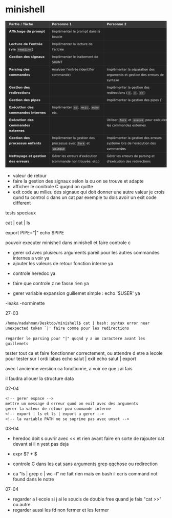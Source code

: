# minishell

![alt text](<Screenshot from 2025-02-20 13-25-26.png>)



- valeur de retour
- faire la gestion des signaux selon la ou on se trouve et adapte
- afficher le conitrole C quqnd on quitte
- exit code au milieu des signaux qui doit donner une autre valeur je crois
qund tu control c dans un cat par exemple tu dois avoir un exit code different


tests speciaux

cat | cat | ls

export PIPE="|"
echo $PIPE




pouvoir executer minishell dans minishell et faire controle c


- gerer cd avec plusieurs arguments pareil pour les autres commandes internes a voir ya
- ajouter les valeurs de retour fonction interne ya

<!-- - regler la double sortie "/home/nadahman/Desktop/minishell$ /home/nadahman/Desktop/minishell$" quqnd je ctrl c ou autre nas # je pense qu il faut integrer les signaux dans les redirections a voir
- faut que apres les redirections sa soit un fichier valide sinon gerer -->

- controle heredoc ya
- faire que controle z ne fasse rien ya



- gerer variable expansion guillemet simple : echo '$USER' ya

<!-- - gerer ca export VAL="|" nas
- tester bien les pipes et les redirections nas
- les sorties d erreeurs doivent etre bien ecris et gerer 
- faire la gestion des signaux selon la ou on se trouve et adapter en fonction
- lancer minishell dans minishell sans tout casser et control c -->

-leaks
-norminette





27-03

    /home/nadahman/Desktop/minishell$ cat | bash: syntax error near unexpected token `|' faire comme pour les redirections

    regarder le parsing pour "|" quqnd y a un caractere avant les guillemets

tester tout ca et faire fonctionner correctement, ou attendre d etre a lecole pour tester sur l ordi labas echo salut | exit echo salut | export

avec l ancienne versiion ca fonctionne, a voir ce que j ai fais

il faudra allouer la structure data

02-04

    <!-- gerer espace -->
    mettre un message d erreur qund on exit avec des arguments
    gerer la valeur de retour pou commande interne
    <!-- export | ls et ls | export a gerer -->
    <!-- la variable PATH ne se suprime pas avec unset -->



03-04
<!-- - voir si c est export ou non le probleme -->
<!-- - pareil pour env "ls | env" est cense donne env    -->
<!-- - faire le path -->
- heredoc doit s ouvrir avec << et rien avant faire en sorte de rajouter cat devant si il n yest pas deja 

<!-- - corriger les segfaults /mnt/c/users/nasim/desktop/minishell$ <
bash: syntax error near unexpected token `newline'
/mnt/c/users/nasim/desktop/minishell$ < ls
[34]    117184 segmentation fault (core dumped)  ./minishell                    // a cause du malloc dans le main 
revoir comment je l avais corriger avant
et tester ducoup commande avec redirections etc
- Test << redirection (il n'est pas nécessaire de mettre à jour l'historique). -->

<!-- - quand je test des espaces vides ou tabs et qu ensuite je fais entree lorsque je test une commande ca ne l execute pas -->

- expr $? + $

- controle C dans les cat sans arguments grep qqchose ou redirection

- ca "ls | grep c | wc -l" ne fait rien mais en bash il ecris command not found dans le notre

<!-- - ls | export doit fonctionner et montrer export -->

<!-- - tester redirection dans pipe et comparer avec bash -->

<!-- - quand je fais entrer ca ecris un M retester cat cat ls -->


07-04

- regarder a l ecole si j ai le soucis de double free quand je fais "cat >>" ou autre
- regarder aussi les fd non fermer et les fermer